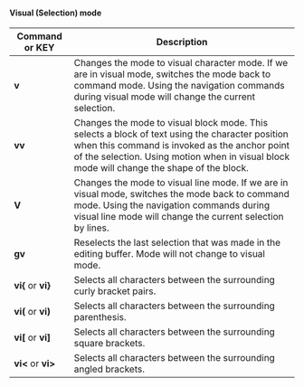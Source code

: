 #### Visual (Selection) mode

| Command or KEY | Description |
| - | - |
| **v** | Changes the mode to visual character mode.  If we are in visual mode, switches the mode back to command mode. Using the navigation commands during visual mode will change the current selection. |
| **vv** | Changes the mode to visual block mode. This selects a block of text using the character position when this command is invoked as the anchor point of the selection. Using motion when in visual block mode will change the shape of the block. |
| **V** | Changes the mode to visual line mode.  If we are in visual mode, switches the mode back to command mode. Using the navigation commands during visual line mode will change the current selection by lines. |
| **gv** | Reselects the last selection that was made in the editing buffer. Mode will not change to visual mode. |
| **vi\{** or **vi\}** | Selects all characters between the surrounding curly bracket pairs. |
| **vi(** or **vi)** | Selects all characters between the surrounding parenthesis. |
| **vi[** or **vi]** | Selects all characters between the surrounding square brackets. |
| **vi\<** or **vi\>** | Selects all characters between the surrounding angled brackets.